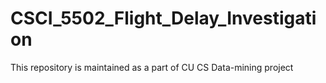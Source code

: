 # CSCI_5502_Flight_Delay_Investigation
This repository is maintained as a part of CU CS Data-mining project
